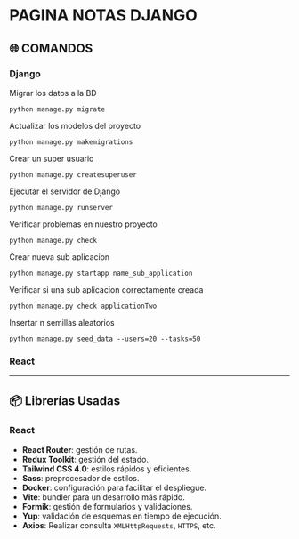 # PAGINA NOTAS DJANGO

## 🌐 COMANDOS

### Django

Migrar los datos a la BD

    python manage.py migrate

Actualizar los modelos del proyecto

    python manage.py makemigrations

Crear un super usuario

    python manage.py createsuperuser

Ejecutar el servidor de Django

    python manage.py runserver

Verificar problemas en nuestro proyecto

    python manage.py check

Crear nueva sub aplicacion

    python manage.py startapp name_sub_application

Verificar si una sub aplicacion correctamente creada

    python manage.py check applicationTwo

Insertar n semillas aleatorios

    python manage.py seed_data --users=20 --tasks=50

### React

---

## 📦 Librerías Usadas

### React

- **React Router**: gestión de rutas.  
- **Redux Toolkit**: gestión del estado.  
- **Tailwind CSS 4.0**: estilos rápidos y eficientes.  
- **Sass**: preprocesador de estilos.  
- **Docker**: configuración para facilitar el despliegue.  
- **Vite**: bundler para un desarrollo más rápido.  
- **Formik**: gestión de formularios y validaciones.  
- **Yup**: validación de esquemas en tiempo de ejecución.  
- **Axios**: Realizar consulta `XMLHttpRequests`, `HTTPS`, etc.
